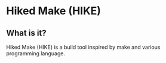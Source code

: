 # Hiked Make (HIKE)

## What is it?

Hiked Make (HIKE) is a build tool inspired by make and various programming language.
